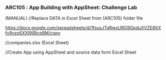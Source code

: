 ### ARC105 :  App Building with AppSheet: Challenge Lab 

(MANUAL)
//Replace DATA in Excel Sheet from (ARC105) folder file 

https://docs.google.com/spreadsheets/d/1fsusJTqRwsURG9GpduXVZE8XXfv9vzq5XXI9jBlcq9M/copy

//companies.xlsx (Excel Sheet)

//Create App using AppSheet and source data form Excel Sheet   

